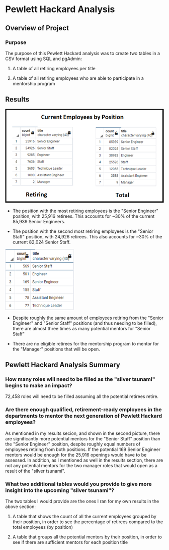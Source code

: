 # Pewlett Hackard Analysis

## Overview of Project

### Purpose
The purpose of this Pewlett Hackard analysis was to create two tables in a CSV format using SQL and pgAdmin:
1. A table of all retiring employees per title

2. A table of all retiring employees who are able to participate in a mentorship program

## Results
![Employee Title Summary](https://github.com/Nveatch/Pewlett-Hackard-Analysis/blob/main/Resources/employee_titles.png)

- The position with the most retiring employees is the "Senior Engineer" position, with 25,916 retirees. This accounts for ~30% of the current 85,939 Senior Engineers.

- The position with the second most retiring employees is the "Senior Staff" position, with 24,926 retirees. This also accounts for ~30% of the current 82,024 Senior Staff.

![Mentorship by Title](https://github.com/Nveatch/Pewlett-Hackard-Analysis/blob/main/Resources/mentorship_by_title.png)

- Despite roughly the same amount of employees retiring from the "Senior Engineer" and "Senior Staff" positions (and thus needing to be filled), there are almost three times as many potential mentors for "Senior Staff"

- There are no eligible retirees for the mentorship program to mentor for the "Manager" positions that will be open.

## Pewlett Hackard Analysis Summary
### **How many roles will need to be filled as the "silver tsunami" begins to make an impact?**

72,458 roles will need to be filled assuming all the potential retirees retire.

### **Are there enough qualified, retirement-ready employees in the departments to mentor the next generation of Pewlett Hackard employees?**

As mentioned in my results secion, and shown in the second picture, there are significantly more potential mentors for the "Senior Staff" position than the "Senior Engineer" position, despite roughly equal numbers of employees retiring from both positions. If the potential 169 Senior Engineer mentors would be enough for the 25,916 openings would have to be assessed. In addition, as I mentioned as well in the results section, there are not any potential mentors for the two manager roles that would open as a result of the "silver tsunami".

### **What two additional tables would you provide to give more insight into the upcoming "silver tsunami"?**

The two tables I would provide are the ones I ran for my own results in the above section:
1. A table that shows the count of all the current employees grouped by their position, in order to see the percentage of retirees compared to the total employees (by position)

2. A table that groups all the potential mentors by their position, in order to see if there are sufficient mentors for each position title  

